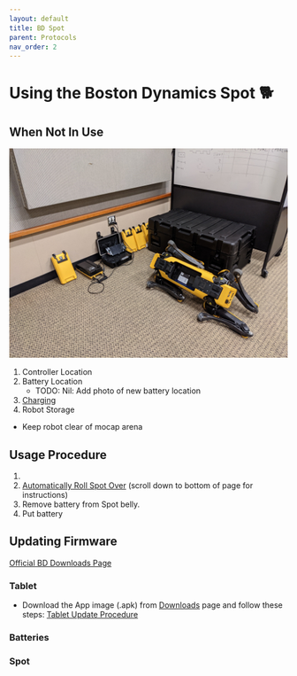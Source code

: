 ```yaml
---
layout: default
title: BD Spot
parent: Protocols
nav_order: 2
---
```


# Using the Boston Dynamics Spot 🐕


## When Not In Use

![spot resting](../assets/imgs/spot_tut/spot_resting.jpg)

1. Controller Location
2. Battery Location
   - TODO: Nil: Add photo of new battery location
4. [Charging](https://support.bostondynamics.com/s/article/Spot-Charging-Configurations)
5. Robot Storage
  - Keep robot clear of mocap arena

## Usage Procedure
1. 
4. [Automatically Roll Spot Over](https://support.bostondynamics.com/s/article/Rolling-Spot-over) (scroll down to bottom of page for instructions)
5. Remove battery from Spot belly.
6. Put battery

## Updating Firmware
[Official BD Downloads Page](https://support.bostondynamics.com/s/downloads)

### Tablet
- Download the App image (.apk) from [Downloads](https://support.bostondynamics.com/s/downloads) page and follow these steps: 
[Tablet Update Procedure](https://support.bostondynamics.com/s/article/Updating-the-Spot-system-software)
### Batteries
### Spot
